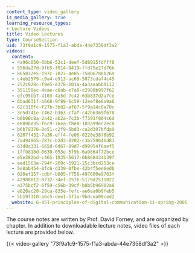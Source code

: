 ```yaml
---
content_type: video_gallery
is_media_gallery: true
learning_resource_types:
- Lecture Videos
title: Video Lectures
type: CourseSection
uid: 73f9a1c9-1575-f1a3-abda-44e7358df3a2
videos:
  content:
  - 4a96c050-6bb6-52c1-deef-5d8915fdfff8
  - 556da27d-9fb5-f014-9419-ffd75e27d76b
  - 865032e5-197c-7827-4e85-75806788b269
  - c4eb2579-c9a4-e913-ac69-5873cdaf4c45
  - 252c928c-f9e5-e378-101a-4a3aea6b9112
  - 351150ec-4eae-c6ab-e7a8-c2900b997f62
  - efc95bb7-4103-4a5d-7c42-63b837d2a7ce
  - 6bad631f-b668-9f89-6c58-12eef8e6a9a6
  - 62c310fc-f27b-3b82-af67-5f9a14c8a70c
  - 3e5d741e-c462-b363-cfaf-c42b6369f678
  - b0b90c8a-2a42-ab2a-7c3b-f7391f004c6d
  - e809be35-f6c9-76ea-f8e0-103a99ec2ec0
  - b6b78376-8e51-c2f9-5bd3-ca2d397bfda9
  - 6267f432-7a36-eff4-fe06-0220e38f8b92
  - 7ad94965-787c-b2d3-8202-c3b259b46d83
  - 63d8c331-665d-6d67-09d7-d99954f6aef5
  - 1ffb818d-0630-053e-5f9b-6a9864f72bce
  - e5e282bd-c465-1935-5617-0b868434139f
  - eed1563e-794f-269c-5921-25c3bcd253ce
  - 5e8ab454-8fc6-d339-0fbe-42b4f5ee6edb
  - 020ef157-cdbf-b005-f756-497600e9763f
  - 42988812-8732-34ef-2576-5179d2511022
  - a375bcf2-6f59-c56b-39cf-b8b5b96902a8
  - e820ac20-29ca-835e-fefc-ae6ea0b8feb5
  - 5b19f310-a6c5-dee1-5f1a-9bdcea09ced2
  website: 6-451-principles-of-digital-communication-ii-spring-2005
---
```


The course notes are written by Prof. David Forney, and are organized by chapter. In addition to downloadable lecture notes, video files of each lecture are provided below.

{{< video-gallery "73f9a1c9-1575-f1a3-abda-44e7358df3a2" >}}

